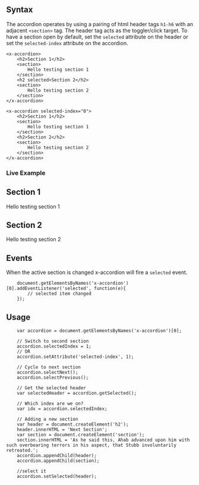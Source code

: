 
## Syntax

The accordion operates by using a pairing of html header tags ```h1-h6``` with an adjacent ```<section>``` tag.  The header tag acts as the toggler/click target.  To have a section open by default, set the ```selected``` attribute on the header or set the ```selected-index``` attribute on the accordion.

```
<x-accordion>
	<h2>Section 1</h2>
	<section>
		Hello testing section 1
	</section>
	<h2 selected>Section 2</h2>
	<section>
		Hello testing section 2
	</section>
</x-accordion>
```

```
<x-accordion selected-index="0">
	<h2>Section 1</h2>
	<section>
		Hello testing section 1
	</section>
	<h2>Section 2</h2>
	<section>
		Hello testing section 2
	</section>
</x-accordion>
```

### Live Example
<x-accordion>
	<h2>Section 1</h2>
	<section>
		Hello testing section 1
	</section>
	<h2 selected>Section 2</h2>
	<section>
		Hello testing section 2
	</section>
</x-accordion>

## Events
When the active section is changed x-accordion will fire a ```selected``` event.

```
	document.getElementsByNames('x-accordion')[0].addEventListener('selected', function(e){
		// selected item changed
	});

```

## Usage

```
	var accordion = document.getElementsByNames('x-accordion')[0];
	
	// Switch to second section	
	accordion.selectedIndex = 1;
	// OR
	accordion.setAttribute('selected-index', 1);

	// Cycle to next section
	accordion.selectNext();
	accordion.selectPrevious();

	// Get the selected header
	var selectedHeader = accordion.getSelected();

	// Which index are we on?
	var idx = accordion.selectedIndex;

	// Adding a new section
	var header = document.createElement('h2');
	header.innerHTML = 'Next Section';
	var section = document.createElement('section');
	section.innerHTML = 'As he said this, Ahab advanced upon him with such overbearing terrors in his aspect, that Stubb involuntarily retreated.';
	accordion.appendChild(header);
	accordion.appendChild(section);
	
	//select it
	accordion.setSelected(header);

```


